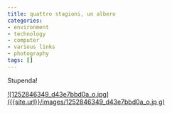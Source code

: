 ```yaml
---
title: quattro stagioni, un albero
categories:
- environment
- technology
- computer
- various links
- photography
tags: []
---
```

Stupenda!  
[](http://www.flickr.com/photos/28038268@N00/1252846349/)

[![1252846349_d43e7bbd0a_o.jpg]({{site.url}}/images/1252846349_d43e7bbd0a_o.jp
g)](http://www.flickr.com/photos/28038268@N00/1252846349/
"http://www.flickr.com/photos/28038268@N00/1252846349/" )

